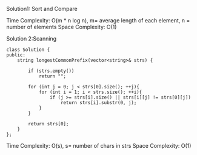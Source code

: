 Solution1: Sort and Compare

Time Complexity: O(m * n log n), m= average length of each element, n = number of elements
Space Complexity: O(1)

Solution 2:Scanning
```
class Solution {
public:
    string longestCommonPrefix(vector<string>& strs) {
        
        if (strs.empty())
            return "";
        
        for (int j = 0; j < strs[0].size(); ++j){
            for (int i = 1; i < strs.size(); ++i){
                if (j >= strs[i].size() || strs[i][j] != strs[0][j])
                    return strs[i].substr(0, j);
            }
        }
        
        return strs[0];
    }
};
```


Time Complexity: O(s), s= number of chars in strs
Space Complexity: O(1)
